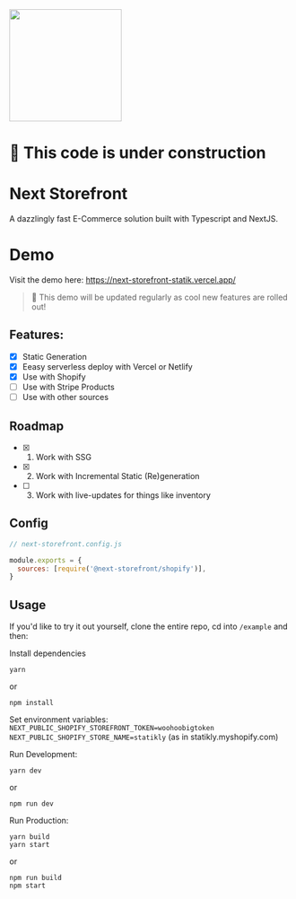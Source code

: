 <a href="https://discord.gg/KZmJGPF" target="_blank" rel="noopener noreferrer" >
  <img width="200" src="https://i.imgur.com/En8vQRC.png)" />
 </a>

# 🚧 This code is under construction

# Next Storefront

A dazzlingly fast E-Commerce solution built with Typescript and NextJS.

# Demo

Visit the demo here: https://next-storefront-statik.vercel.app/

> 📝 This demo will be updated regularly as cool new features are rolled out!

## Features:

- [x] Static Generation
- [x] Eeasy serverless deploy with Vercel or Netlify
- [x] Use with Shopify
- [ ] Use with Stripe Products
- [ ] Use with other sources

## Roadmap

- [x] 1. Work with SSG
- [x] 2. Work with Incremental Static (Re)generation
- [ ] 3. Work with live-updates for things like inventory

## Config

```js
// next-storefront.config.js

module.exports = {
  sources: [require('@next-storefront/shopify')],
}
```

## Usage

If you'd like to try it out yourself, clone the entire repo, cd into `/example` and then:

Install dependencies

```
yarn
```

or

```
npm install
```

Set environment variables:  
`NEXT_PUBLIC_SHOPIFY_STOREFRONT_TOKEN=woohoobigtoken`  
`NEXT_PUBLIC_SHOPIFY_STORE_NAME=statikly` (as in statikly.myshopify.com)

Run Development:

```
yarn dev
```

or

```
npm run dev
```

Run Production:

```
yarn build
yarn start
```

or

```
npm run build
npm start
```
